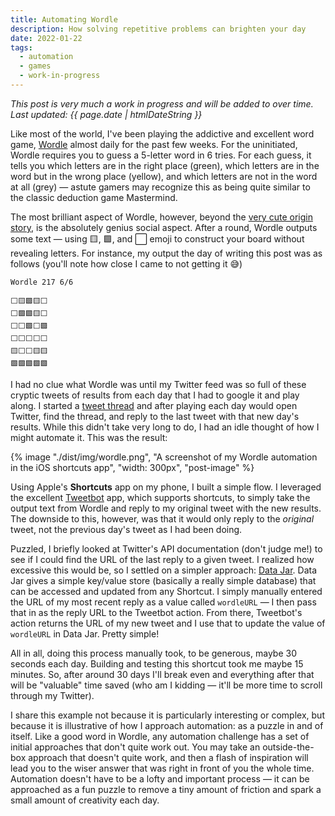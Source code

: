 ```yaml
---
title: Automating Wordle
description: How solving repetitive problems can brighten your day
date: 2022-01-22
tags:
  - automation
  - games
  - work-in-progress
---
```


_This post is very much a work in progress and will be added to over time. Last updated: {{ page.date | htmlDateString }}_

Like most of the world, I've been playing the addictive and excellent word game, [Wordle](https://www.powerlanguage.co.uk/wordle/) almost daily for the past few weeks. For the uninitiated, Wordle requires you to guess a 5-letter word in 6 tries. For each guess, it tells you which letters are in the right place (green), which letters are in the word but in the wrong place (yellow), and which letters are not in the word at all (grey) — astute gamers may recognize this as being quite similar to the classic deduction game Mastermind.

The most brilliant aspect of Wordle, however, beyond the [very cute origin story](https://www.nytimes.com/2022/01/03/technology/wordle-word-game-creator.html), is the absolutely genius social aspect. After a round, Wordle outputs some text — using 🟨, 🟩, and ⬜ emoji to construct your board without revealing letters. For instance, my output the day of writing this post was as follows (you'll note how close I came to not getting it 😅)

```
Wordle 217 6/6

⬜🟨🟩🟨⬜
⬜🟩🟩🟨⬜
⬜⬜🟩⬜🟩
⬜⬜⬜⬜⬜
🟨⬜⬜🟨🟨
🟩🟩🟩🟩🟩
```

I had no clue what Wordle was until my Twitter feed was so full of these cryptic tweets of results from each day that I had to google it and play along. I started a [tweet thread](https://twitter.com/GarrettWelson/status/1481144002397171713?s=20) and after playing each day would open Twitter, find the thread, and reply to the last tweet with that new day's results. While this didn't take very long to do, I had an idle thought of how I might automate it. This was the result:

{% image
  "./dist/img/wordle.png",
  "A screenshot of my Wordle automation in the iOS shortcuts app",
  "width: 300px",
  "post-image"
%}

Using Apple's **Shortcuts** app on my phone, I built a simple flow. I leveraged the excellent [Tweetbot](https://tapbots.com/tweetbot/) app, which supports shortcuts, to simply take the output text from Wordle and reply to my original tweet with the new results. The downside to this, however, was that it would only reply to the _original_ tweet, not the previous day's tweet as I had been doing.

Puzzled, I briefly looked at Twitter's API documentation (don't judge me!) to see if I could find the URL of the last reply to a given tweet. I realized how excessive this would be, so I settled on a simpler approach: [Data Jar](https://datajar.app). Data Jar gives a simple key/value store (basically a really simple database) that can be accessed and updated from any Shortcut. I simply manually entered the URL of my most recent reply as a value called `wordleURL` — I then pass that in as the reply URL to the Tweetbot action. From there, Tweetbot's action returns the URL of my new tweet and I use that to update the value of `wordleURL` in Data Jar. Pretty simple!

All in all, doing this process manually took, to be generous, maybe 30 seconds each day. Building and testing this shortcut took me maybe 15 minutes. So, after around 30 days I'll break even and everything after that will be "valuable" time saved (who am I kidding — it'll be more time to scroll through my Twitter).

I share this example not because it is particularly interesting or complex, but because it is illustrative of how I approach automation: as a puzzle in and of itself. Like a good word in Wordle, any automation challenge has a set of initial approaches that don't quite work out. You may take an outside-the-box approach that doesn't quite work, and then a flash of inspiration will lead you to the wiser answer that was right in front of you the whole time. Automation doesn't have to be a lofty and important process — it can be approached as a fun puzzle to remove a tiny amount of friction and spark a small amount of creativity each day.
